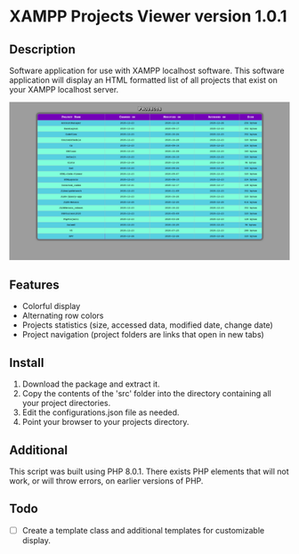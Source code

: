 # XAMPP Projects Viewer version 1.0.1

## Description

Software application for use with XAMPP localhost software. This software application will display an HTML formatted list of all projects that exist on your XAMPP localhost server.

![XPV](/xpv.png?raw=true "Default view.")

## Features

* Colorful display
* Alternating row colors
* Projects statistics (size, accessed data, modified date, change date)
* Project navigation (project folders are links that open in new tabs)

## Install

1. Download the package and extract it.
2. Copy the contents of the 'src' folder into the directory containing all your project directories.
3. Edit the configurations.json file as needed.
4. Point your browser to your projects directory.

## Additional

This script was built using PHP 8.0.1. There exists PHP elements that will not work, or will throw errors, on earlier versions of PHP.

## Todo

- [ ] Create a template class and additional templates for customizable display.